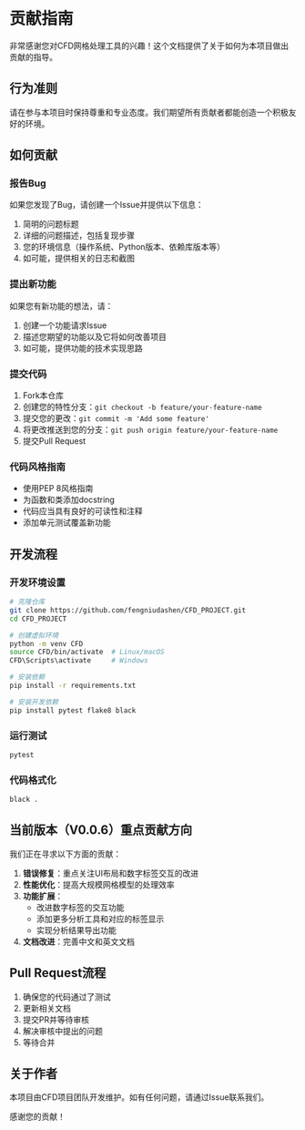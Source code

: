 # 贡献指南

非常感谢您对CFD网格处理工具的兴趣！这个文档提供了关于如何为本项目做出贡献的指导。

## 行为准则

请在参与本项目时保持尊重和专业态度。我们期望所有贡献者都能创造一个积极友好的环境。

## 如何贡献

### 报告Bug

如果您发现了Bug，请创建一个Issue并提供以下信息：

1. 简明的问题标题
2. 详细的问题描述，包括复现步骤
3. 您的环境信息（操作系统、Python版本、依赖库版本等）
4. 如可能，提供相关的日志和截图

### 提出新功能

如果您有新功能的想法，请：

1. 创建一个功能请求Issue
2. 描述您期望的功能以及它将如何改善项目
3. 如可能，提供功能的技术实现思路

### 提交代码

1. Fork本仓库
2. 创建您的特性分支：`git checkout -b feature/your-feature-name`
3. 提交您的更改：`git commit -m 'Add some feature'`
4. 将更改推送到您的分支：`git push origin feature/your-feature-name`
5. 提交Pull Request

### 代码风格指南

- 使用PEP 8风格指南
- 为函数和类添加docstring
- 代码应当具有良好的可读性和注释
- 添加单元测试覆盖新功能

## 开发流程

### 开发环境设置

```bash
# 克隆仓库
git clone https://github.com/fengniudashen/CFD_PROJECT.git
cd CFD_PROJECT

# 创建虚拟环境
python -m venv CFD
source CFD/bin/activate  # Linux/macOS
CFD\Scripts\activate     # Windows

# 安装依赖
pip install -r requirements.txt

# 安装开发依赖
pip install pytest flake8 black
```

### 运行测试

```bash
pytest
```

### 代码格式化

```bash
black .
```

## 当前版本（V0.0.6）重点贡献方向

我们正在寻求以下方面的贡献：

1. **错误修复**：重点关注UI布局和数字标签交互的改进
2. **性能优化**：提高大规模网格模型的处理效率
3. **功能扩展**：
   - 改进数字标签的交互功能
   - 添加更多分析工具和对应的标签显示
   - 实现分析结果导出功能
4. **文档改进**：完善中文和英文文档

## Pull Request流程

1. 确保您的代码通过了测试
2. 更新相关文档
3. 提交PR并等待审核
4. 解决审核中提出的问题
5. 等待合并

## 关于作者

本项目由CFD项目团队开发维护。如有任何问题，请通过Issue联系我们。

感谢您的贡献！ 